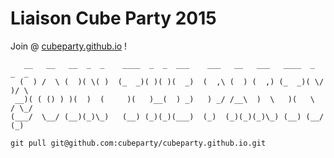 # Liaison Cube Party 2015
Join @ [cubeparty.github.io](http://cubeparty.github.io/) !
```
   __   __   __  _  _    ____  _  _  ___    ___   __   ___   ____  _  _  _ 
  (  ) /  \ (  )( \( )  (_  _)( )( )(  _)  (  ,\ (  ) (  ,) (_  _)( \/ )/ \
 __)( ( () ) )(  )  (     )(   )__(  ) _)   ) _/ /__\  )  \   )(   \  / \_/
(___/  \__/ (__)(_)\_)   (__) (_)(_)(___)  (_)  (_)(_)(_)\_) (__) (__/  (_)

git pull git@github.com:cubeparty/cubeparty.github.io.git
```
